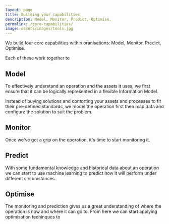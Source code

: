 ```yaml
---
layout: page
title: Building your capabilities
description: Model, Monitor, Predict, Optimise.
permalink: /core-capabilities/
image: assets/images/tools.jpg
---
```


We build four core capabilities within oranisations: Model, Monitor, Predict, Optimise.

Each of these work together to

## Model

To effectively understand an operation and the assets it uses, we first ensure
that it can be logically represented in a flexible Information Model.

Instead of buying solutions and contorting your assets and processes to fit
their pre-defined standards, we model the operation first then map data and
configure the solution to suit the problem.

## Monitor

Once we've got a grip on the operation, it's time to start monitoring it.

## Predict

With some fundamental knowledge and historical data about an operation we can
start to use machine learning to predict how it will perform under different
circumstances.

## Optimise

The monitoring and prediction gives us a great understanding of where the
operation is now and where it can go to. From here we can start applying
optimisation techinques to
